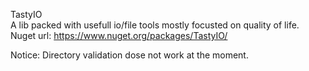 TastyIO<br>
A lib packed with usefull io/file tools mostly focusted on quality of life.<br>
Nuget url: https://www.nuget.org/packages/TastyIO/<br>

Notice:
Directory validation dose not work at the moment.
